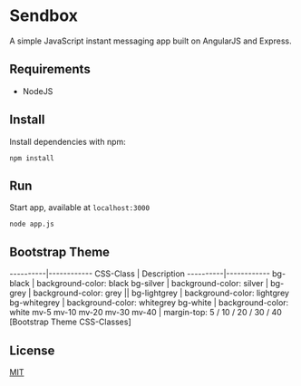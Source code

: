 # Sendbox

A simple JavaScript instant messaging app built on AngularJS and Express. 

## Requirements

* NodeJS

## Install

Install dependencies with npm:

```
npm install
```

## Run

Start app, available at `localhost:3000`

```
node app.js
```

## Bootstrap Theme

----------|------------
CSS-Class | Description
----------|------------
bg-black | background-color: black
bg-silver | background-color: silver |
bg-grey | background-color: grey ||
bg-lightgrey | background-color: lightgrey
bg-whitegrey | background-color: whitegrey
bg-white | background-color: white
mv-5 mv-10 mv-20 mv-30 mv-40 | margin-top: 5 / 10 / 20 / 30 / 40
[Bootstrap Theme CSS-Classes]

## License

[MIT](LICENSE)